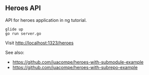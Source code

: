 ## Heroes API

API for heroes application in ng tutorial.

```
glide up
go run server.go
```

Visit <http://localhost:1323/heroes>

See also:
- <https://github.com/juacompe/heroes-with-submodule-example>
- <https://github.com/juacompe/heroes-with-subrepo-example>

